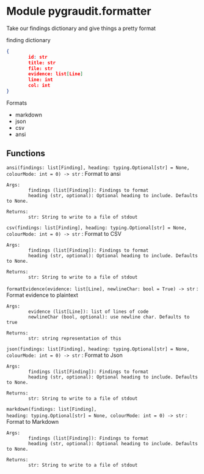 Module pygraudit.formatter
==========================
Take our findings dictionary and give things a pretty format

finding dictionary

```json
{
        id: str
        title: str
        file: str
        evidence: list[Line]
        line: int
        col: int
}
```

Formats

- markdown
- json
- csv
- ansi

Functions
---------

    
`ansi(findings: list[Finding], heading: typing.Optional[str] = None, colourMode: int = 0) ‑> str`
:   Format to ansi
    
    Args:
            findings (list[Finding]): Findings to format
            heading (str, optional): Optional heading to include. Defaults to None.
    
    Returns:
            str: String to write to a file of stdout

    
`csv(findings: list[Finding], heading: typing.Optional[str] = None, colourMode: int = 0) ‑> str`
:   Format to CSV
    
    Args:
            findings (list[Finding]): Findings to format
            heading (str, optional): Optional heading to include. Defaults to None.
    
    Returns:
            str: String to write to a file of stdout

    
`formatEvidence(evidence: list[Line], newlineChar: bool = True) ‑> str`
:   Format evidence to plaintext
    
    Args:
            evidence (list[Line]): list of lines of code
            newlineChar (bool, optional): use newline char. Defaults to true
    
    Returns:
            str: string representation of this

    
`json(findings: list[Finding], heading: typing.Optional[str] = None, colourMode: int = 0) ‑> str`
:   Format to Json
    
    Args:
            findings (list[Finding]): Findings to format
            heading (str, optional): Optional heading to include. Defaults to None.
    
    Returns:
            str: String to write to a file of stdout

    
`markdown(findings: list[Finding], heading: typing.Optional[str] = None, colourMode: int = 0) ‑> str`
:   Format to Markdown
    
    Args:
            findings (list[Finding]): Findings to format
            heading (str, optional): Optional heading to include. Defaults to None.
    
    Returns:
            str: String to write to a file of stdout